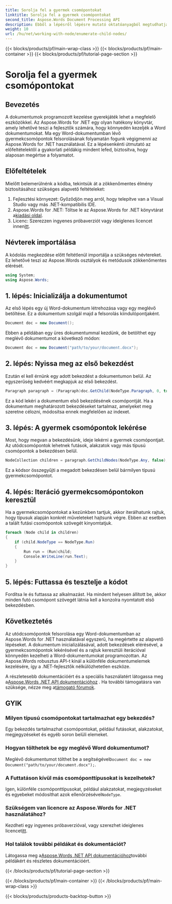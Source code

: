 ```yaml
---
title: Sorolja fel a gyermek csomópontokat
linktitle: Sorolja fel a gyermek csomópontokat
second_title: Aspose.Words Document Processing API
description: Ebből a lépésről lépésre mutató oktatóanyagból megtudhatja, hogyan sorolhat fel gyermekcsomópontokat egy Word-dokumentumban az Aspose.Words for .NET használatával.
weight: 10
url: /hu/net/working-with-node/enumerate-child-nodes/
---
```


{{< blocks/products/pf/main-wrap-class >}}
{{< blocks/products/pf/main-container >}}
{{< blocks/products/pf/tutorial-page-section >}}

# Sorolja fel a gyermek csomópontokat

## Bevezetés

A dokumentumok programozott kezelése gyerekjáték lehet a megfelelő eszközökkel. Az Aspose.Words for .NET egy olyan hatékony könyvtár, amely lehetővé teszi a fejlesztők számára, hogy könnyedén kezeljék a Word dokumentumokat. Ma egy Word-dokumentumban lévő gyermekcsomópontok felsorolásának folyamatán fogunk végigmenni az Aspose.Words for .NET használatával. Ez a lépésenkénti útmutató az előfeltételektől a gyakorlati példákig mindent lefed, biztosítva, hogy alaposan megértse a folyamatot.

## Előfeltételek

Mielőtt belemerülnénk a kódba, tekintsük át a zökkenőmentes élmény biztosításához szükséges alapvető feltételeket:

1. Fejlesztési környezet: Győződjön meg arról, hogy telepítve van a Visual Studio vagy más .NET-kompatibilis IDE.
2.  Aspose.Words for .NET: Töltse le az Aspose.Words for .NET könyvtárat a[kiadási oldal](https://releases.aspose.com/words/net/).
3.  Licenc: Szerezzen ingyenes próbaverziót vagy ideiglenes licencet innen[itt](https://purchase.aspose.com/temporary-license/).

## Névterek importálása

A kódolás megkezdése előtt feltétlenül importálja a szükséges névtereket. Ez lehetővé teszi az Aspose.Words osztályok és metódusok zökkenőmentes elérését.

```csharp
using System;
using Aspose.Words;
```

## 1. lépés: Inicializálja a dokumentumot

Az első lépés egy új Word-dokumentum létrehozása vagy egy meglévő betöltése. Ez a dokumentum szolgál majd a felsorolás kiindulópontjaként.

```csharp
Document doc = new Document();
```

Ebben a példában egy üres dokumentummal kezdünk, de betölthet egy meglévő dokumentumot a következő módon:

```csharp
Document doc = new Document("path/to/your/document.docx");
```

## 2. lépés: Nyissa meg az első bekezdést

Ezután el kell érnünk egy adott bekezdést a dokumentumon belül. Az egyszerűség kedvéért megkapjuk az első bekezdést.

```csharp
Paragraph paragraph = (Paragraph)doc.GetChild(NodeType.Paragraph, 0, true);
```

Ez a kód lekéri a dokumentum első bekezdésének csomópontját. Ha a dokumentum meghatározott bekezdéseket tartalmaz, amelyeket meg szeretne célozni, módosítsa ennek megfelelően az indexet.

## 3. lépés: A gyermek csomópontok lekérése

Most, hogy megvan a bekezdésünk, ideje lekérni a gyermek csomópontjait. Az utódcsomópontok lehetnek futások, alakzatok vagy más típusú csomópontok a bekezdésen belül.

```csharp
NodeCollection children = paragraph.GetChildNodes(NodeType.Any, false);
```

Ez a kódsor összegyűjti a megadott bekezdésen belül bármilyen típusú gyermekcsomópontot.

## 4. lépés: Iteráció gyermekcsomópontokon keresztül

Ha a gyermekcsomópontokat a kezünkben tartjuk, akkor iterálhatunk rajtuk, hogy típusuk alapján konkrét műveleteket hajtsunk végre. Ebben az esetben a talált futási csomópontok szövegét kinyomtatjuk.

```csharp
foreach (Node child in children)
{
    if (child.NodeType == NodeType.Run)
    {
        Run run = (Run)child;
        Console.WriteLine(run.Text);
    }
}
```

## 5. lépés: Futtassa és tesztelje a kódot

Fordítsa le és futtassa az alkalmazást. Ha mindent helyesen állított be, akkor minden futó csomópont szövegét látnia kell a konzolra nyomtatott első bekezdésben.

## Következtetés

Az utódcsomópontok felsorolása egy Word-dokumentumban az Aspose.Words for .NET használatával egyszerű, ha megértette az alapvető lépéseket. A dokumentum inicializálásával, adott bekezdések elérésével, a gyermekcsomópontok lekérésével és a rajtuk keresztüli iterációval könnyedén kezelheti a Word-dokumentumokat programozottan. Az Aspose.Words robusztus API-t kínál a különféle dokumentumelemek kezelésére, így a .NET-fejlesztők nélkülözhetetlen eszköze.

 A részletesebb dokumentációért és a speciális használatért látogassa meg a[Aspose.Words .NET API dokumentációhoz](https://reference.aspose.com/words/net/) . Ha további támogatásra van szüksége, nézze meg a[támogató fórumok](https://forum.aspose.com/c/words/8).

## GYIK

### Milyen típusú csomópontokat tartalmazhat egy bekezdés?
Egy bekezdés tartalmazhat csomópontokat, például futásokat, alakzatokat, megjegyzéseket és egyéb soron belüli elemeket.

### Hogyan tölthetek be egy meglévő Word dokumentumot?
 Meglévő dokumentumot tölthet be a segítségével`Document doc = new Document("path/to/your/document.docx");`.

### A Futtatáson kívül más csomóponttípusokat is kezelhetek?
 Igen, különféle csomóponttípusokat, például alakzatokat, megjegyzéseket és egyebeket módosíthat azok ellenőrzésével`NodeType`.

### Szükségem van licencre az Aspose.Words for .NET használatához?
 Kezdheti egy ingyenes próbaverzióval, vagy szerezhet ideiglenes licencet[itt](https://purchase.aspose.com/temporary-license/).

### Hol találok további példákat és dokumentációt?
 Látogassa meg a[Aspose.Words .NET API dokumentációhoz](https://reference.aspose.com/words/net/)további példákért és részletes dokumentációért.

{{< /blocks/products/pf/tutorial-page-section >}}

{{< /blocks/products/pf/main-container >}}
{{< /blocks/products/pf/main-wrap-class >}}

{{< blocks/products/products-backtop-button >}}
